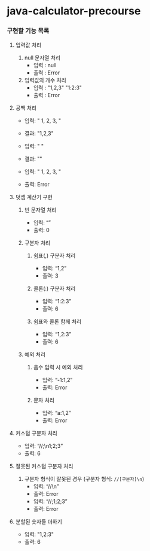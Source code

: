 # java-calculator-precourse

### 구현할 기능 목록

1. 입력값 처리
   1. null 문자열 처리
      - 입력 : null
      - 출력 : Error
   2. 입력값의 개수 처리
      - 입력 : "1,2,3" "1:2:3"
      - 출력 : Error

1. 공백 처리
    - 입력: "  1, 2, 3,  "
    - 결과: "1,2,3"

    - 입력: "     "
    - 결과: ""

    - 입력: "  1, 2, 3,   "
    - 출력: Error

1. 덧셈 계산기 구현
   1. 빈 문자열 처리
       - 입력: “”
       - 출력: 0

   1. 구분자 처리
      1. 쉼표(,) 구분자 처리
          - 입력: “1,2”
          - 출력: 3

      1. 콜론(:) 구분자 처리
          - 입력: “1:2:3”
          - 출력: 6

      1. 쉼표와 콜론 함께 처리
          - 입력: “1,2:3”
          - 출력: 6

   1. 예외 처리
      1. 음수 입력 시 예외 처리
         - 입력: “-1:1,2”
         - 출력: Error

      1. 문자 처리
         - 입력: “a:1,2”
         - 출력: Error

1. 커스텀 구분자 처리
    - 입력: “//;\n1;2;3”
    - 출력: 6

1. 잘못된 커스텀 구분자 처리
    1. 구분자 형식이 잘못된 경우 (구분자 형식: `//[구분자]\n`)
        - 입력: “//\n”
        - 출력: Error
        - 입력: “//;1;2;3”
        - 출력: Error

1. 분할된 숫자들 더하기
    - 입력: "1,2:3"
    - 출력: 6